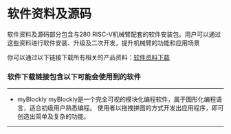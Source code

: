 # 软件资料及源码
软件资料及源码部分包含与280 RISC-V机械臂配套的软件安装包。用户可以通过这些资料进行软件安装、升级及二次开发，提升机械臂的功能和应用场景

你可以通过以下链接下载所有相关的产品资料：[软件资料下载](https://www.elephantrobotics.com/support/)

### 软件下载链接包含以下可能会使用到的软件
---

* myBlockly
  myBlockly是一个完全可视的模块化编程软件，属于图形化编程语言，适合初级用户熟悉编程。
  使用者以拖拽拼图的方式开发出应用程序，即可创造出简单及复杂的功能。

---
